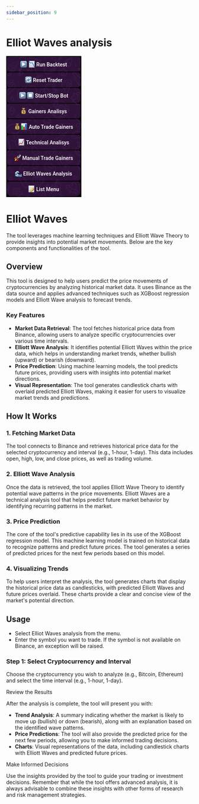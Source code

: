 ```yaml
---
sidebar_position: 9
---
```


# Elliot Waves analysis

![analysis with Elliot Waves](img/main-menu.png)


# Elliot Waves

The tool leverages machine learning techniques and Elliott Wave Theory to provide insights into potential market movements. Below are the key components and functionalities of the tool.

## Overview

This tool is designed to help users predict the price movements of cryptocurrencies by analyzing historical market data. It uses Binance as the data source and applies advanced techniques such as XGBoost regression models and Elliott Wave analysis to forecast trends.

### Key Features

- **Market Data Retrieval**: The tool fetches historical price data from Binance, allowing users to analyze specific cryptocurrencies over various time intervals.
- **Elliott Wave Analysis**: It identifies potential Elliott Waves within the price data, which helps in understanding market trends, whether bullish (upward) or bearish (downward).
- **Price Prediction**: Using machine learning models, the tool predicts future prices, providing users with insights into potential market directions.
- **Visual Representation**: The tool generates candlestick charts with overlaid predicted Elliott Waves, making it easier for users to visualize market trends and predictions.

## How It Works

### 1. Fetching Market Data

The tool connects to Binance and retrieves historical price data for the selected cryptocurrency and interval (e.g., 1-hour, 1-day). This data includes open, high, low, and close prices, as well as trading volume.

### 2. Elliott Wave Analysis

Once the data is retrieved, the tool applies Elliott Wave Theory to identify potential wave patterns in the price movements. Elliott Waves are a technical analysis tool that helps predict future market behavior by identifying recurring patterns in the market.

### 3. Price Prediction

The core of the tool's predictive capability lies in its use of the XGBoost regression model. This machine learning model is trained on historical data to recognize patterns and predict future prices. The tool generates a series of predicted prices for the next few periods based on this model.

### 4. Visualizing Trends

To help users interpret the analysis, the tool generates charts that display the historical price data as candlesticks, with predicted Elliott Waves and future prices overlaid. These charts provide a clear and concise view of the market's potential direction.


## Usage

- Select Elliot Waves analysis from the menu.
- Enter the symbol you want to trade. If the symbol is not available on Binance, an exception will be raised.


### Step 1: Select Cryptocurrency and Interval

Choose the cryptocurrency you wish to analyze (e.g., Bitcoin, Ethereum) and select the time interval (e.g., 1-hour, 1-day).


Review the Results

After the analysis is complete, the tool will present you with:

- **Trend Analysis**: A summary indicating whether the market is likely to move up (bullish) or down (bearish), along with an explanation based on the identified wave patterns.
- **Price Predictions**: The tool will also provide the predicted price for the next few periods, allowing you to make informed trading decisions.
- **Charts**: Visual representations of the data, including candlestick charts with Elliott Waves and predicted future prices.

Make Informed Decisions

Use the insights provided by the tool to guide your trading or investment decisions. Remember that while the tool offers advanced analysis, it is always advisable to combine these insights with other forms of research and risk management strategies.
